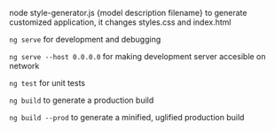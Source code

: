 node style-generator.js {model description filename}
to generate customized application, it changes styles.css and index.html

`ng serve` for development and debugging

`ng serve --host 0.0.0.0` for making development server accesible on network

`ng test` for unit tests

`ng build` to generate a production build 

`ng build --prod` to generate a minified, uglified production build 
